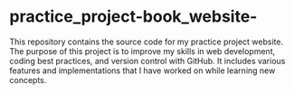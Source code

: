 # practice_project-book_website-
This repository contains the source code for my practice project website. The purpose of this project is to improve my skills in web development, coding best practices, and version control with GitHub. It includes various features and implementations that I have worked on while learning new concepts.
